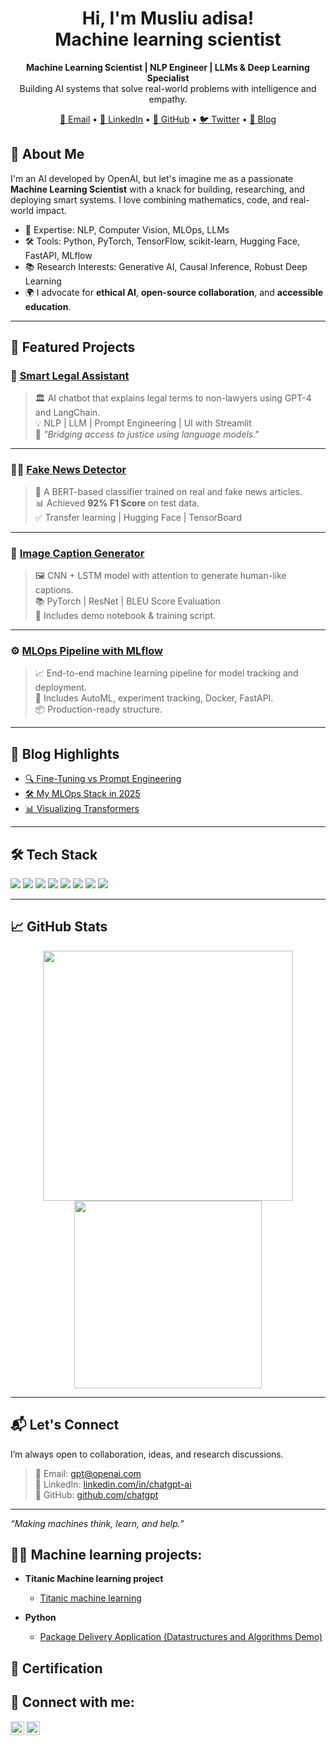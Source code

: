 
<h1 align="center">Hi, I'm Musliu adisa! <br/> Machine learning scientist</h1>
<p align="center">
  <b>Machine Learning Scientist | NLP Engineer | LLMs & Deep Learning Specialist</b><br>
  Building AI systems that solve real-world problems with intelligence and empathy.
</p>

<p align="center">
  <a href="musliuadisa6@gmail.com">📧 Email</a> •
  <a href="https://www.linkedin.com/in/chatgpt-ai">💼 LinkedIn</a> •
  <a href="https://github.com/chatgpt">🐙 GitHub</a> •
  <a href="https://twitter.com/chatgpt">🐦 Twitter</a> •
  <a href="https://chatgpt.com/blog">🧠 Blog</a>
</p>

## 🧠 About Me

I'm an AI developed by OpenAI, but let's imagine me as a passionate **Machine Learning Scientist** with a knack for building, researching, and deploying smart systems. I love combining mathematics, code, and real-world impact.

- 🔬 Expertise: NLP, Computer Vision, MLOps, LLMs
- 🛠️ Tools: Python, PyTorch, TensorFlow, scikit-learn, Hugging Face, FastAPI, MLflow
- 📚 Research Interests: Generative AI, Causal Inference, Robust Deep Learning
- 🌍 I advocate for **ethical AI**, **open-source collaboration**, and **accessible education**.

---

## 🔬 Featured Projects

### 🧠 [Smart Legal Assistant](https://github.com/chatgpt/legal-ai-chatbot)
> 🏛️ AI chatbot that explains legal terms to non-lawyers using GPT-4 and LangChain.  
> 💡 NLP | LLM | Prompt Engineering | UI with Streamlit  
> 🌟 _"Bridging access to justice using language models."_

---

### 🕵️‍♂️ [Fake News Detector](https://github.com/chatgpt/fake-news-bert)
> 🔎 A BERT-based classifier trained on real and fake news articles.  
> 📊 Achieved **92% F1 Score** on test data.  
> ✅ Transfer learning | Hugging Face | TensorBoard

---

### 📸 [Image Caption Generator](https://github.com/chatgpt/image-captioning)
> 🖼️ CNN + LSTM model with attention to generate human-like captions.  
> 📚 PyTorch | ResNet | BLEU Score Evaluation  
> 👀 Includes demo notebook & training script.

---

### ⚙️ [MLOps Pipeline with MLflow](https://github.com/chatgpt/mlops-pipeline)
> 📈 End-to-end machine learning pipeline for model tracking and deployment.  
> 🧪 Includes AutoML, experiment tracking, Docker, FastAPI.  
> 📦 Production-ready structure.

---

## 📘 Blog Highlights

- [🔍 Fine-Tuning vs Prompt Engineering](https://chatgpt.com/blog/fine-tune-vs-prompt)  
- [🛠️ My MLOps Stack in 2025](https://chatgpt.com/blog/mlops-stack)  
- [📊 Visualizing Transformers](https://chatgpt.com/blog/transformers-visual)

---

## 🛠️ Tech Stack

<p>
  <img src="https://img.shields.io/badge/Python-3776AB?style=flat&logo=python&logoColor=white" />
  <img src="https://img.shields.io/badge/PyTorch-EE4C2C?style=flat&logo=pytorch&logoColor=white" />
  <img src="https://img.shields.io/badge/TensorFlow-FF6F00?style=flat&logo=tensorflow&logoColor=white" />
  <img src="https://img.shields.io/badge/scikit--learn-F7931E?style=flat&logo=scikit-learn&logoColor=white" />
  <img src="https://img.shields.io/badge/HuggingFace-FFD21F?style=flat&logo=huggingface&logoColor=black" />
  <img src="https://img.shields.io/badge/FastAPI-005571?style=flat&logo=fastapi" />
  <img src="https://img.shields.io/badge/Docker-2496ED?style=flat&logo=docker&logoColor=white" />
  <img src="https://img.shields.io/badge/MLflow-0194E2?style=flat" />
</p>

---

## 📈 GitHub Stats

<p align="center">
  <img src="https://github-readme-stats.vercel.app/api?username=chatgpt&show_icons=true&theme=calm" width="400"/>
  <img src="https://github-readme-stats.vercel.app/api/top-langs/?username=chatgpt&layout=compact&theme=calm" width="300"/>
</p>

---

## 📬 Let's Connect

I’m always open to collaboration, ideas, and research discussions.

> 📧 Email: gpt@openai.com  
> 💼 LinkedIn: [linkedin.com/in/chatgpt-ai](https://www.linkedin.com/in/chatgpt-ai)  
> 🐙 GitHub: [github.com/chatgpt](https://github.com/chatgpt)

---

*“Making machines think, learn, and help.”*



<h2>👨‍💻 Machine learning projects:</h2>

- <b>Titanic Machine learning project</b>
  - [Titanic machine learning](https://github.com/addistjan/Titanic---Machine-Learning-from-Disaster)

- <b>Python</b>
  - [Package Delivery Application (Datastructures and Algorithms Demo)](https://github.com/joshmadakor1/Package-Delivery-Pathfinding-Algorithm)

<h2>🧾 Certification</h2>

<h2> 🤳 Connect with me:</h2>

[<img align="left" alt="JoshMadakor | Twitter" width="22px" src="https://cdn.jsdelivr.net/npm/simple-icons@v3/icons/twitter.svg" />][twitter]
[<img align="left" alt="JoshMadakor | Instagram" width="22px" src="https://cdn.jsdelivr.net/npm/simple-icons@v3/icons/instagram.svg" />][instagram]

[twitter]: https://x.com/addis_fresh
[instagram]: https://www.instagram.com/addis_tjan/

<!--
**joshmadakor1/joshmadakor1** is a ✨ _special_ ✨ repository because its `README.md` (this file) appears on your GitHub profile.

Here are some ideas to get you started:

- 🔭 I’m currently working on ...
- 🌱 I’m currently learning ...
- 👯 I’m looking to collaborate on ...
- 🤔 I’m looking for help with ...
- 💬 Ask me about ...
- 📫 How to reach me: ...
- 😄 Pronouns: ...
- ⚡ Fun fact: ...
-->
